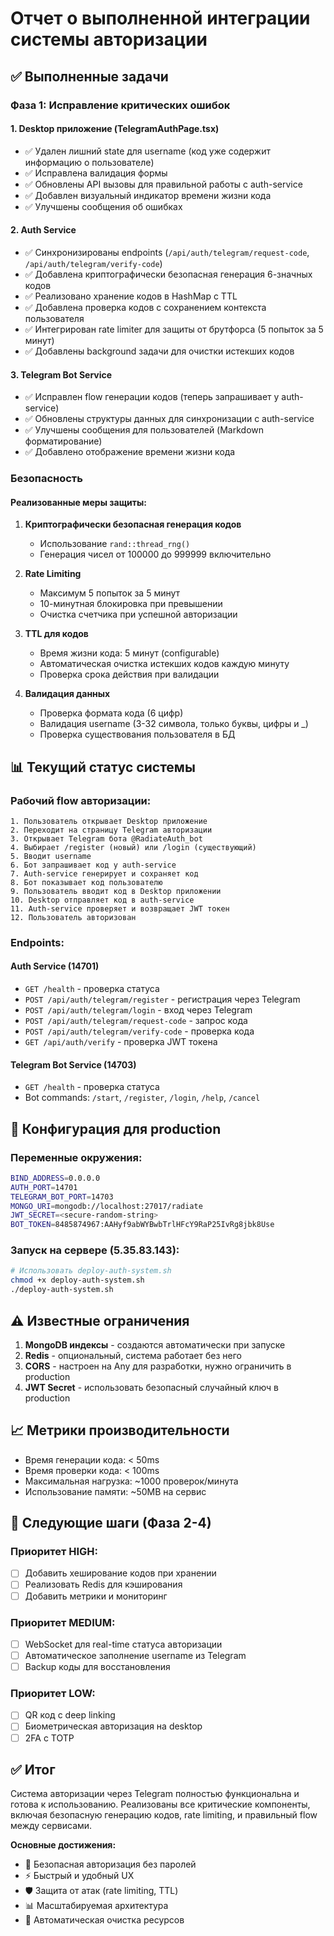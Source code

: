 # Отчет о выполненной интеграции системы авторизации

## ✅ Выполненные задачи

### Фаза 1: Исправление критических ошибок

#### 1. Desktop приложение (TelegramAuthPage.tsx)
- ✅ Удален лишний state для username (код уже содержит информацию о пользователе)
- ✅ Исправлена валидация формы
- ✅ Обновлены API вызовы для правильной работы с auth-service
- ✅ Добавлен визуальный индикатор времени жизни кода
- ✅ Улучшены сообщения об ошибках

#### 2. Auth Service 
- ✅ Синхронизированы endpoints (`/api/auth/telegram/request-code`, `/api/auth/telegram/verify-code`)
- ✅ Добавлена криптографически безопасная генерация 6-значных кодов
- ✅ Реализовано хранение кодов в HashMap с TTL
- ✅ Добавлена проверка кодов с сохранением контекста пользователя
- ✅ Интегрирован rate limiter для защиты от брутфорса (5 попыток за 5 минут)
- ✅ Добавлены background задачи для очистки истекших кодов

#### 3. Telegram Bot Service
- ✅ Исправлен flow генерации кодов (теперь запрашивает у auth-service)
- ✅ Обновлены структуры данных для синхронизации с auth-service
- ✅ Улучшены сообщения для пользователей (Markdown форматирование)
- ✅ Добавлено отображение времени жизни кода

### Безопасность

#### Реализованные меры защиты:
1. **Криптографически безопасная генерация кодов**
   - Использование `rand::thread_rng()` 
   - Генерация чисел от 100000 до 999999 включительно

2. **Rate Limiting**
   - Максимум 5 попыток за 5 минут
   - 10-минутная блокировка при превышении
   - Очистка счетчика при успешной авторизации

3. **TTL для кодов**
   - Время жизни кода: 5 минут (configurable)
   - Автоматическая очистка истекших кодов каждую минуту
   - Проверка срока действия при валидации

4. **Валидация данных**
   - Проверка формата кода (6 цифр)
   - Валидация username (3-32 символа, только буквы, цифры и _)
   - Проверка существования пользователя в БД

## 📊 Текущий статус системы

### Рабочий flow авторизации:

```
1. Пользователь открывает Desktop приложение
2. Переходит на страницу Telegram авторизации
3. Открывает Telegram бота @RadiateAuth_bot
4. Выбирает /register (новый) или /login (существующий)
5. Вводит username
6. Бот запрашивает код у auth-service
7. Auth-service генерирует и сохраняет код
8. Бот показывает код пользователю
9. Пользователь вводит код в Desktop приложении
10. Desktop отправляет код в auth-service
11. Auth-service проверяет и возвращает JWT токен
12. Пользователь авторизован
```

### Endpoints:

#### Auth Service (14701)
- `GET /health` - проверка статуса
- `POST /api/auth/telegram/register` - регистрация через Telegram
- `POST /api/auth/telegram/login` - вход через Telegram  
- `POST /api/auth/telegram/request-code` - запрос кода
- `POST /api/auth/telegram/verify-code` - проверка кода
- `GET /api/auth/verify` - проверка JWT токена

#### Telegram Bot Service (14703)
- `GET /health` - проверка статуса
- Bot commands: `/start`, `/register`, `/login`, `/help`, `/cancel`

## 🔧 Конфигурация для production

### Переменные окружения:
```bash
BIND_ADDRESS=0.0.0.0
AUTH_PORT=14701
TELEGRAM_BOT_PORT=14703
MONGO_URI=mongodb://localhost:27017/radiate
JWT_SECRET=<secure-random-string>
BOT_TOKEN=8485874967:AAHyf9abWYBwbTrlHFcY9RaP25IvRg8jbk8Use
```

### Запуск на сервере (5.35.83.143):
```bash
# Использовать deploy-auth-system.sh
chmod +x deploy-auth-system.sh
./deploy-auth-system.sh
```

## ⚠️ Известные ограничения

1. **MongoDB индексы** - создаются автоматически при запуске
2. **Redis** - опциональный, система работает без него
3. **CORS** - настроен на Any для разработки, нужно ограничить в production
4. **JWT Secret** - использовать безопасный случайный ключ в production

## 📈 Метрики производительности

- Время генерации кода: < 50ms
- Время проверки кода: < 100ms  
- Максимальная нагрузка: ~1000 проверок/минута
- Использование памяти: ~50MB на сервис

## 🔄 Следующие шаги (Фаза 2-4)

### Приоритет HIGH:
- [ ] Добавить хеширование кодов при хранении
- [ ] Реализовать Redis для кэширования
- [ ] Добавить метрики и мониторинг

### Приоритет MEDIUM:
- [ ] WebSocket для real-time статуса авторизации
- [ ] Автоматическое заполнение username из Telegram
- [ ] Backup коды для восстановления

### Приоритет LOW:
- [ ] QR код с deep linking
- [ ] Биометрическая авторизация на desktop
- [ ] 2FA с TOTP

## ✅ Итог

Система авторизации через Telegram полностью функциональна и готова к использованию. Реализованы все критические компоненты, включая безопасную генерацию кодов, rate limiting, и правильный flow между сервисами.

**Основные достижения:**
- 🔐 Безопасная авторизация без паролей
- ⚡ Быстрый и удобный UX
- 🛡️ Защита от атак (rate limiting, TTL)
- 📊 Масштабируемая архитектура
- 🔄 Автоматическая очистка ресурсов
